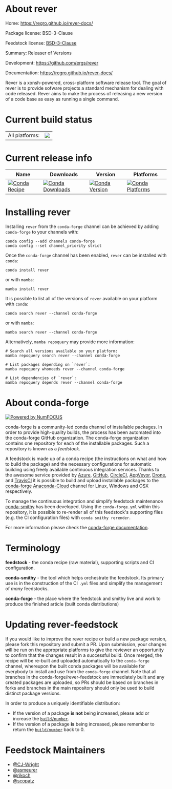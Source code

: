About rever
===========

Home: https://regro.github.io/rever-docs/

Package license: BSD-3-Clause

Feedstock license: [BSD-3-Clause](https://github.com/conda-forge/rever-feedstock/blob/main/LICENSE.txt)

Summary: Releaser of Versions

Development: https://github.com/ergs/rever

Documentation: https://regro.github.io/rever-docs/

Rever is a xonsh-powered, cross-platform software release tool. The goal of rever is
to provide sofware projects a standard mechanism for dealing with code released.
Rever aims to make the process of releasing a new version of a code base as easy as
running a single command.


Current build status
====================


<table><tr><td>All platforms:</td>
    <td>
      <a href="https://dev.azure.com/conda-forge/feedstock-builds/_build/latest?definitionId=19&branchName=main">
        <img src="https://dev.azure.com/conda-forge/feedstock-builds/_apis/build/status/rever-feedstock?branchName=main">
      </a>
    </td>
  </tr>
</table>

Current release info
====================

| Name | Downloads | Version | Platforms |
| --- | --- | --- | --- |
| [![Conda Recipe](https://img.shields.io/badge/recipe-rever-green.svg)](https://anaconda.org/conda-forge/rever) | [![Conda Downloads](https://img.shields.io/conda/dn/conda-forge/rever.svg)](https://anaconda.org/conda-forge/rever) | [![Conda Version](https://img.shields.io/conda/vn/conda-forge/rever.svg)](https://anaconda.org/conda-forge/rever) | [![Conda Platforms](https://img.shields.io/conda/pn/conda-forge/rever.svg)](https://anaconda.org/conda-forge/rever) |

Installing rever
================

Installing `rever` from the `conda-forge` channel can be achieved by adding `conda-forge` to your channels with:

```
conda config --add channels conda-forge
conda config --set channel_priority strict
```

Once the `conda-forge` channel has been enabled, `rever` can be installed with `conda`:

```
conda install rever
```

or with `mamba`:

```
mamba install rever
```

It is possible to list all of the versions of `rever` available on your platform with `conda`:

```
conda search rever --channel conda-forge
```

or with `mamba`:

```
mamba search rever --channel conda-forge
```

Alternatively, `mamba repoquery` may provide more information:

```
# Search all versions available on your platform:
mamba repoquery search rever --channel conda-forge

# List packages depending on `rever`:
mamba repoquery whoneeds rever --channel conda-forge

# List dependencies of `rever`:
mamba repoquery depends rever --channel conda-forge
```


About conda-forge
=================

[![Powered by
NumFOCUS](https://img.shields.io/badge/powered%20by-NumFOCUS-orange.svg?style=flat&colorA=E1523D&colorB=007D8A)](https://numfocus.org)

conda-forge is a community-led conda channel of installable packages.
In order to provide high-quality builds, the process has been automated into the
conda-forge GitHub organization. The conda-forge organization contains one repository
for each of the installable packages. Such a repository is known as a *feedstock*.

A feedstock is made up of a conda recipe (the instructions on what and how to build
the package) and the necessary configurations for automatic building using freely
available continuous integration services. Thanks to the awesome service provided by
[Azure](https://azure.microsoft.com/en-us/services/devops/), [GitHub](https://github.com/),
[CircleCI](https://circleci.com/), [AppVeyor](https://www.appveyor.com/),
[Drone](https://cloud.drone.io/welcome), and [TravisCI](https://travis-ci.com/)
it is possible to build and upload installable packages to the
[conda-forge](https://anaconda.org/conda-forge) [Anaconda-Cloud](https://anaconda.org/)
channel for Linux, Windows and OSX respectively.

To manage the continuous integration and simplify feedstock maintenance
[conda-smithy](https://github.com/conda-forge/conda-smithy) has been developed.
Using the ``conda-forge.yml`` within this repository, it is possible to re-render all of
this feedstock's supporting files (e.g. the CI configuration files) with ``conda smithy rerender``.

For more information please check the [conda-forge documentation](https://conda-forge.org/docs/).

Terminology
===========

**feedstock** - the conda recipe (raw material), supporting scripts and CI configuration.

**conda-smithy** - the tool which helps orchestrate the feedstock.
                   Its primary use is in the construction of the CI ``.yml`` files
                   and simplify the management of *many* feedstocks.

**conda-forge** - the place where the feedstock and smithy live and work to
                  produce the finished article (built conda distributions)


Updating rever-feedstock
========================

If you would like to improve the rever recipe or build a new
package version, please fork this repository and submit a PR. Upon submission,
your changes will be run on the appropriate platforms to give the reviewer an
opportunity to confirm that the changes result in a successful build. Once
merged, the recipe will be re-built and uploaded automatically to the
`conda-forge` channel, whereupon the built conda packages will be available for
everybody to install and use from the `conda-forge` channel.
Note that all branches in the conda-forge/rever-feedstock are
immediately built and any created packages are uploaded, so PRs should be based
on branches in forks and branches in the main repository should only be used to
build distinct package versions.

In order to produce a uniquely identifiable distribution:
 * If the version of a package **is not** being increased, please add or increase
   the [``build/number``](https://docs.conda.io/projects/conda-build/en/latest/resources/define-metadata.html#build-number-and-string).
 * If the version of a package **is** being increased, please remember to return
   the [``build/number``](https://docs.conda.io/projects/conda-build/en/latest/resources/define-metadata.html#build-number-and-string)
   back to 0.

Feedstock Maintainers
=====================

* [@CJ-Wright](https://github.com/CJ-Wright/)
* [@asmeurer](https://github.com/asmeurer/)
* [@rjkoch](https://github.com/rjkoch/)
* [@scopatz](https://github.com/scopatz/)

